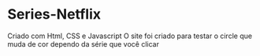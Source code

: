 # Series-Netflix
Criado com Html, CSS e Javascript
O site foi criado para testar o circle que muda de cor dependo da série que você clicar
